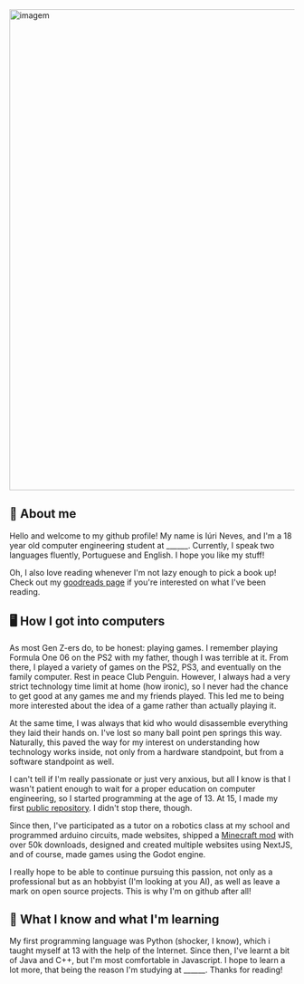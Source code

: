 <img width="2800" height="850" alt="imagem" src="https://github.com/user-attachments/assets/10f0e387-c996-419e-991b-7849f9d15c28" />

## 👤 About me
Hello and welcome to my github profile! My name is Iúri Neves, and I'm a 18 year old computer engineering student at ______.
Currently, I speak two languages fluently, Portuguese and English. I hope you like my stuff!

Oh, I also love reading whenever I'm not lazy enough to pick a book up! Check out my [goodreads page](https://www.goodreads.com/iuriineves) if you're interested on what I've been reading.

## 🖥️ How I got into computers

As most Gen Z-ers do, to be honest: playing games. I remember playing Formula One 06 on the PS2 with my father, though I was terrible at it.
From there, I played a variety of games on the PS2, PS3, and eventually on the family computer. Rest in peace Club Penguin. However, I always had a very strict technology time limit at home (how ironic), so I never had the chance to get good at any games me and my friends played. This led me to being more interested about the idea of a game rather than actually playing it.

At the same time, I was always that kid who would disassemble everything they laid their hands on. I've lost so many ball point pen springs this way. Naturally, this paved the way for my interest on understanding how technology works inside, not only from a hardware standpoint, but from a software standpoint as well.

I can't tell if I'm really passionate or just very anxious, but all I know is that I wasn't patient enough to wait for a proper education on computer engineering, so I started programming at the age of 13. At 15, I made my first [public repository](https://github.com/iuriineves/NIL). I didn't stop there, though.

Since then, I've participated as a tutor on a robotics class at my school and programmed arduino circuits, made websites, shipped a [Minecraft mod](https://github.com/iuriineves/sn0wfrogs-capybaras) with over 50k downloads, designed and created multiple websites using NextJS, and of course, made games using the Godot engine. 

I really hope to be able to continue pursuing this passion, not only as a professional but as an hobbyist (I'm looking at you AI), as well as leave a mark on open source projects. This is why I'm on github after all!

## 📒 What I know and what I'm learning

My first programming language was Python (shocker, I know), which i taught myself at 13 with the help of the Internet. Since then, I've learnt a bit of Java and C++, but I'm most comfortable in Javascript. I hope to learn a lot more, that being the reason I'm studying at ______. Thanks for reading!
